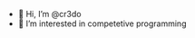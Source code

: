 - 👋 Hi, I’m @cr3do
- 👀 I’m interested in competetive programming


<!---
cr3do/cr3do is a ✨ special ✨ repository because its `README.md` (this file) appears on your GitHub profile.
You can click the Preview link to take a look at your changes.
--->
